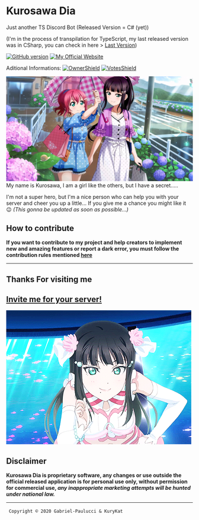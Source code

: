 # Kurosawa Dia

Just another TS Discord Bot (Released Version = C# (yet))

(I'm in the process of transpilation for TypeScript, my last released version was in CSharp, you can check in here > [Last Version](https://github.com/Gabriel-Paulucci/KurosawaDia/tree/VersãoPublicada))

[![GitHub version](https://img.shields.io/github/package-json/v/Gabriel-Paulucci/KurosawaDia?style=flat&labelColor=purple)](#invite-me-for-your-server)
[![My Official Website](https://img.shields.io/badge/-My%20Website!-purple?style=flat&labelColor=purple&logo=google&logoColor=white)](https://kurosawa.zuraaa.com/)

Aditional Informations:
[![OwnerShield](https://zuraaa.com/api/bots/389917977862078484/shield?type=tinyOwnerBot)](https://zuraaa.com/bots/389917977862078484/)
[![VotesShield](https://zuraaa.com/api/bots/389917977862078484/shield)](https://zuraaa.com/bots/389917977862078484/votar)

![Dia-Chan_Banner](other/images/Dia_chan.png)
My name is Kurosawa, I am a girl like the others, but I have a secret.....

I'm not a super hero, but I'm a nice person who can help you with your server and cheer you up a little...
If you give me a chance you might like it 😉
*(This gonna be updated as soon as possible...)*

## **How to contribute**

**If you want to contribute to my project and help creators to implement new and amazing features or report a dark error, you must follow the contribution rules mentioned [here](https://github.com/Gabriel-Paulucci/KurosawaDia/security/policy)**

---------------------------------

## Thanks For visiting me

## [Invite me for your server!](https://zuraaa.com/bots/389917977862078484/add)

![Dia-Chan YAY](./other/gifs/dia_chan_yay.gif)

## **Disclaimer**

**Kurosawa Dia is proprietary software, any changes or use outside the official released application is for personal use only, without permission for commercial use, *any inappropriate marketing attempts will be hunted under national law.***

---------------------------------
     Copyright © 2020 Gabriel-Paulucci & KuryKat
